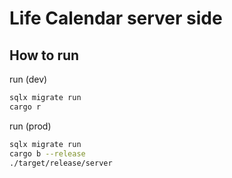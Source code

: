 # Life Calendar server side

## How to run

run (dev)
```bash
sqlx migrate run
cargo r
```

run (prod)
```bash
sqlx migrate run
cargo b --release
./target/release/server
```